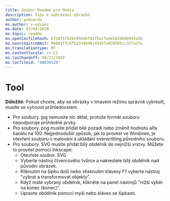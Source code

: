 ```yaml
---
title: Soubor Readme pro Media
description: Tipy k nahrávání obrázků
author: geduardo
ms.author: v-edsanc
ms.date: 03/04/2020
ms.topic: readme
ms.openlocfilehash: bf28f57820e95bbbf81f5ac7ade582d89b945a26
ms.sourcegitcommit: 9b0d1ffc8752334bd6145457a826505cc31fa27a
ms.translationtype: MT
ms.contentlocale: cs-CZ
ms.lasthandoff: 09/21/2020
ms.locfileid: "90834529"
---
```

# <a name="readme"></a>Tool
**Důležité**: Pokud chcete, aby se obrázky v tmavém režimu správně vykreslit, musíte se vyhnout průhlednostem.
- Pro soubory. jpg nemusíte nic dělat, protože formát souboru nepodporuje průhledné prvky.
- Pro soubory. png musíte přidat bílé pozadí nebo změnit hodnotu alfa kanálu na 100. Nejjednodušší způsob, jak to provést ve Windows, je otevření souboru v malování a ukládání overwritting původního souboru.
- Pro soubory. SVG musíte přidat bílý obdélník do nejnižší vrstvy. Můžete to provést pomocí Inkscape:
  - Otevřete soubor. SVG.
  - Vyberte nástroj čtvercového tvůrce a nakreslete bílý obdélník nad původní obrázek.
  - Kliknutím na šipku dolů nebo stisknutím klávesy F1 vyberte nástroj "vybrat a transformovat objekty".
  - Když máte vybraný obdélník, klikněte na panel nástrojů "nižší výběr na konec (konec)".
  - Upravte obdélník pomocí myši nebo kláves se šipkami.
